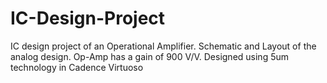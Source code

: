 # IC-Design-Project
IC design project of an Operational Amplifier. Schematic and Layout of the analog design. Op-Amp has a gain of 900 V/V. Designed using 5um technology in Cadence Virtuoso

